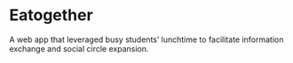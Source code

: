 # Eatogether
A web app that leveraged busy students’ lunchtime to facilitate information exchange and social circle expansion.
